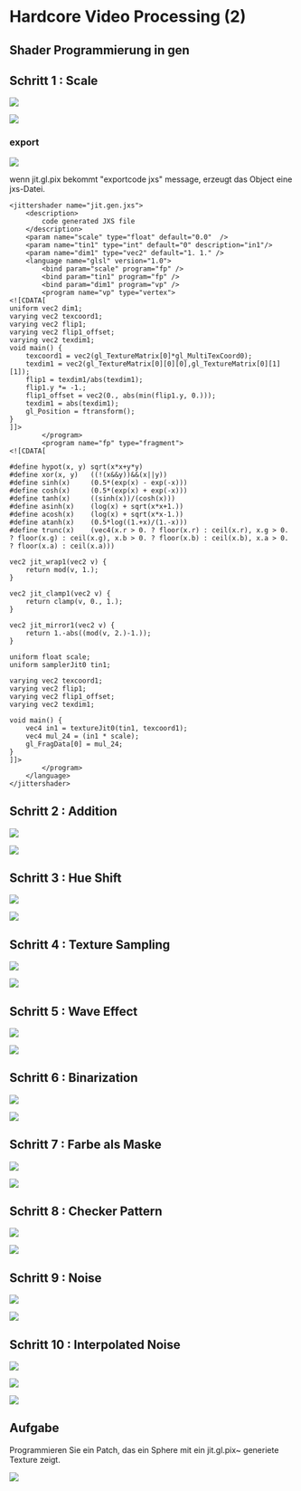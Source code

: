 # Hardcore Video Processing (2)

## Shader Programmierung in gen

## Schritt 1 : Scale

![](K10/pix1.png)

![](K10/pix1_gen.png)

### export

![](K10/pix1_extra.png)


wenn jit.gl.pix bekommt "exportcode jxs" message, erzeugt das Object eine jxs-Datei.

```
<jittershader name="jit.gen.jxs">
	<description>
		code generated JXS file
	</description>
	<param name="scale" type="float" default="0.0"  />
	<param name="tin1" type="int" default="0" description="in1"/>
	<param name="dim1" type="vec2" default="1. 1." />
	<language name="glsl" version="1.0">
		<bind param="scale" program="fp" />
		<bind param="tin1" program="fp" />
		<bind param="dim1" program="vp" />
		<program name="vp" type="vertex">
<![CDATA[
uniform vec2 dim1;
varying vec2 texcoord1;
varying vec2 flip1;
varying vec2 flip1_offset;
varying vec2 texdim1;
void main() {
	texcoord1 = vec2(gl_TextureMatrix[0]*gl_MultiTexCoord0);
	texdim1 = vec2(gl_TextureMatrix[0][0][0],gl_TextureMatrix[0][1][1]);
	flip1 = texdim1/abs(texdim1);
	flip1.y *= -1.;
	flip1_offset = vec2(0., abs(min(flip1.y, 0.)));
	texdim1 = abs(texdim1);
	gl_Position = ftransform();
}
]]>
		</program>
		<program name="fp" type="fragment">
<![CDATA[

#define hypot(x, y) sqrt(x*x+y*y)
#define xor(x, y)	((!(x&&y))&&(x||y))
#define sinh(x)		(0.5*(exp(x) - exp(-x)))
#define cosh(x)		(0.5*(exp(x) + exp(-x)))
#define tanh(x)		((sinh(x))/(cosh(x)))
#define asinh(x)	(log(x) + sqrt(x*x+1.))
#define acosh(x)	(log(x) + sqrt(x*x-1.))
#define atanh(x)	(0.5*log((1.+x)/(1.-x)))
#define trunc(x)	(vec4(x.r > 0. ? floor(x.r) : ceil(x.r), x.g > 0. ? floor(x.g) : ceil(x.g), x.b > 0. ? floor(x.b) : ceil(x.b), x.a > 0. ? floor(x.a) : ceil(x.a)))

vec2 jit_wrap1(vec2 v) {
	return mod(v, 1.);
}

vec2 jit_clamp1(vec2 v) {
	return clamp(v, 0., 1.);
}

vec2 jit_mirror1(vec2 v) {
	return 1.-abs((mod(v, 2.)-1.));
}

uniform float scale;
uniform samplerJit0 tin1;

varying vec2 texcoord1;
varying vec2 flip1;
varying vec2 flip1_offset;
varying vec2 texdim1;

void main() {
	vec4 in1 = textureJit0(tin1, texcoord1);
	vec4 mul_24 = (in1 * scale);
	gl_FragData[0] = mul_24;
}
]]>
		</program>
	</language>
</jittershader>
```

## Schritt 2 : Addition

![](K10/pix2.png)

![](K10/pix2_gen.png)

## Schritt 3 : Hue Shift

![](K10/pix3.png)

![](K10/pix3_gen.png)

## Schritt 4 : Texture Sampling

![](K10/pix4.png)

![](K10/pix4_gen.png)


## Schritt 5 : Wave Effect

![](K10/pix5.png)

![](K10/pix5_gen.png)


## Schritt 6 : Binarization
![](K10/pix6.png)

![](K10/pix6_gen.png)

## Schritt 7 : Farbe als Maske

![](K10/pix7.png)

![](K10/pix7_gen.png)


## Schritt 8 : Checker Pattern

![](K10/pix8.png)

![](K10/pix8_gen.png)


## Schritt 9 :  Noise


![](K10/pix9.png)

![](K10/pix9_gen.png)


## Schritt 10 : Interpolated Noise


![](K10/pix10.png)

![](K10/pix10_gen.png)

![](K10/noise.png)


## Aufgabe 

Programmieren Sie ein Patch, das ein Sphere mit ein jit.gl.pix~ generiete Texture zeigt.

![](K10/assignment.png)


